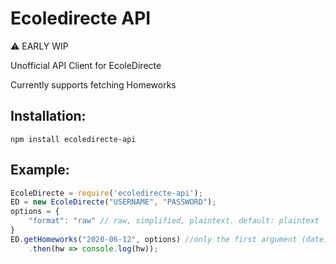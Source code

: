 # Ecoledirecte API
:warning: EARLY WIP

Unofficial API Client for EcoleDirecte

Currently supports fetching Homeworks

## Installation:
```
npm install ecoledirecte-api
```

## Example:
```js
EcoleDirecte = require('ecoledirecte-api');
ED = new EcoleDirecte("USERNAME", "PASSWORD");
options = {
    "format": "raw" // raw, simplified, plaintext. default: plaintext
}
ED.getHomeworks("2020-06-12", options) //only the first argument (date) is required
    .then(hw => console.log(hw)); 
```
